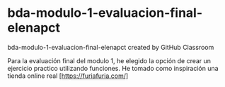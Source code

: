 # bda-modulo-1-evaluacion-final-elenapct
bda-modulo-1-evaluacion-final-elenapct created by GitHub Classroom

Para la evaluación final del modulo 1, he elegido la opción de crear un ejercicio practico utilizando funciones.
He tomado como inspiración una tienda online real [https://furiafuria.com/]
